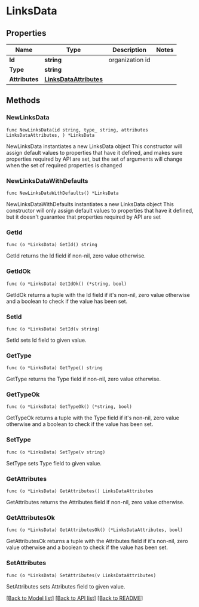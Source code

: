 # LinksData

## Properties

Name | Type | Description | Notes
------------ | ------------- | ------------- | -------------
**Id** | **string** | organization id | 
**Type** | **string** |  | 
**Attributes** | [**LinksDataAttributes**](LinksDataAttributes.md) |  | 

## Methods

### NewLinksData

`func NewLinksData(id string, type_ string, attributes LinksDataAttributes, ) *LinksData`

NewLinksData instantiates a new LinksData object
This constructor will assign default values to properties that have it defined,
and makes sure properties required by API are set, but the set of arguments
will change when the set of required properties is changed

### NewLinksDataWithDefaults

`func NewLinksDataWithDefaults() *LinksData`

NewLinksDataWithDefaults instantiates a new LinksData object
This constructor will only assign default values to properties that have it defined,
but it doesn't guarantee that properties required by API are set

### GetId

`func (o *LinksData) GetId() string`

GetId returns the Id field if non-nil, zero value otherwise.

### GetIdOk

`func (o *LinksData) GetIdOk() (*string, bool)`

GetIdOk returns a tuple with the Id field if it's non-nil, zero value otherwise
and a boolean to check if the value has been set.

### SetId

`func (o *LinksData) SetId(v string)`

SetId sets Id field to given value.


### GetType

`func (o *LinksData) GetType() string`

GetType returns the Type field if non-nil, zero value otherwise.

### GetTypeOk

`func (o *LinksData) GetTypeOk() (*string, bool)`

GetTypeOk returns a tuple with the Type field if it's non-nil, zero value otherwise
and a boolean to check if the value has been set.

### SetType

`func (o *LinksData) SetType(v string)`

SetType sets Type field to given value.


### GetAttributes

`func (o *LinksData) GetAttributes() LinksDataAttributes`

GetAttributes returns the Attributes field if non-nil, zero value otherwise.

### GetAttributesOk

`func (o *LinksData) GetAttributesOk() (*LinksDataAttributes, bool)`

GetAttributesOk returns a tuple with the Attributes field if it's non-nil, zero value otherwise
and a boolean to check if the value has been set.

### SetAttributes

`func (o *LinksData) SetAttributes(v LinksDataAttributes)`

SetAttributes sets Attributes field to given value.



[[Back to Model list]](../README.md#documentation-for-models) [[Back to API list]](../README.md#documentation-for-api-endpoints) [[Back to README]](../README.md)


